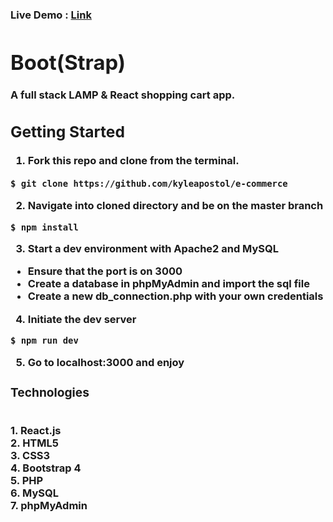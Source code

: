 <h3>Live Demo : <a href="https://bootstrap.kyleapostol.com/">Link<a><h3>

# Boot(Strap)

A full stack LAMP & React shopping cart app.

## Getting Started

1. Fork this repo and clone from the terminal.

`$ git clone https://github.com/kyleapostol/e-commerce`
`                                                     `

2. Navigate into cloned directory and be on the master branch

`$ npm install`

3. Start a dev environment with Apache2 and MySQL

- Ensure that the port is on 3000
- Create a database in phpMyAdmin and import the sql file
- Create a new db_connection.php with your own credentials

4. Initiate the dev server

`$ npm run dev`

5. Go to localhost:3000 and enjoy

<h3>Technologies</h3>
<br> 1. React.js
<br> 2. HTML5
<br> 3. CSS3
<br> 4. Bootstrap 4
<br> 5. PHP
<br> 6. MySQL
<br> 7. phpMyAdmin
